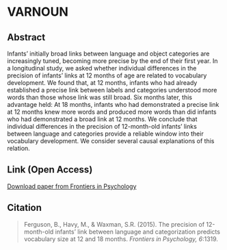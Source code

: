 # VARNOUN

## Abstract

Infants’ initially broad links between language and object categories are increasingly tuned, becoming more precise by the end of their first year. In a longitudinal study, we asked whether individual differences in the precision of infants’ links at 12 months of age are related to vocabulary development. We found that, at 12 months, infants who had already established a precise link between labels and categories understood more words than those whose link was still broad. Six months later, this advantage held: At 18 months, infants who had demonstrated a precise link at 12 months knew more words and produced more words than did infants who had demonstrated a broad link at 12 months. We conclude that individual differences in the precision of 12-month-old infants’ links between language and categories provide a reliable window into their vocabulary development. We consider several causal explanations of this relation.

## Link (Open Access)

[Download paper from Frontiers in Psychology](http://journal.frontiersin.org/article/10.3389/fpsyg.2015.01319/abstract)

## Citation

> Ferguson, B., Havy, M., & Waxman, S.R. (2015). The precision of 12-month-old infants’ link between language and categorization predicts vocabulary size at 12 and 18 months. *Frontiers in Psychology, 6*:1319.